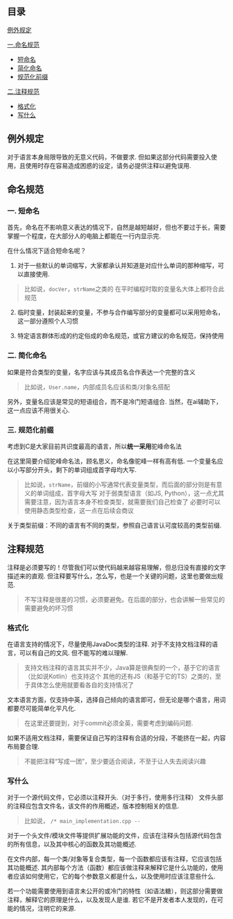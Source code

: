 ## 目录

[例外规定](#例外规定)

[一.命名规范](#short)
- [短命名](#short)
- [简化命名](#easier)
- [规范化前缀](#prefix)

[二.注释规范](#注释规范)
- [格式化](#格式化)
- [写什么](#写什么)

## 例外规定

对于语言本身局限导致的无意义代码，不做要求.
但如果这部分代码需要投入使用，且使用时存在容易造成困惑的设定，请务必提供注释以避免误用.

## 命名规范

<h3 id="short">一. 短命名</h3>

首先，命名在不影响意义表达的情况下，自然是越短越好，但也不要过于长，需要掌握一个程度，在大部分人的电脑上都能在一行内显示完.

在什么情况下适合短命名呢？

1. 对于一些默认的单词缩写，大家都承认并知道是对应什么单词的那种缩写，可以直接使用.

> 比如说，<code>docVer</code>，<code>strName</code>之类的
> 在平时编程时取的变量名大体上都符合此规范

2. 临时变量，封装起来的变量，不参与合作编写部分的变量都可以采用短命名，这一部分遵照个人习惯

3. 特定语言群体形成的约定俗成的命名规范，或官方建议的命名规范，保持使用

<h3 id="easier">二. 简化命名</h3>

如果是符合类型的变量，名字应该与其成员名合作表达一个完整的含义

> 比如说，`User.name`，内部成员名应该和类/对象名搭配

另外，变量名应该是常见的短语组合，而不是冷门短语组合. 当然，在ai辅助下，这一点应该不用很关心.

<h3 id="prefix">三. 规范化前缀</h3>

考虑到C是大家目前共识度最高的语言，所以**统一采用**驼峰命名法

在这里简要介绍驼峰命名法，顾名思义，命名像驼峰一样有高有低.
一个变量名应以小写部分开头，剩下的单词组成首字母均大写.

> 比如说，`strName`，前缀的小写通常代表变量类型，而后面的部分则是有意义的单词组成，首字母大写
> 对于弱类型语言（如JS, Python），这一点尤其需要注意，因为语言本身不检查类型，就需要我们自己检查了
> 必要时可以使用静态类型检查，这一点在后续会商议

关于类型前缀：不同的语言有不同的类型，参照自己语言认可度较高的类型前缀.

## 注释规范

注释是必须要写的！尽管我们可以使代码越来越容易理解，但总归没有直接的文字描述来的直观.
但注释要写什么，怎么写，也是一个关键的问题，这里也要做出规范.
> 不写注释是很差的习惯，必须要避免。在后面的部分，也会讲解一些常见的需要避免的坏习惯

### 格式化

在语言支持的情况下，尽量使用JavaDoc类型的注释. 对于不支持文档注释的语言，可以有自己的文风.
但不能写的难以理解.

> 支持文档注释的语言其实并不少，Java算是很典型的一个，基于它的语言（比如说Kotlin）也支持这个
> 其他的还有JS（和基于它的TS）之类的，至于具体怎么使用就要看各自的支持情况了

文本语言方面，仅支持中英，选择自己倾向的语言即可，但无论是哪个语言，用词都要尽可能简单化平凡化.

> 在这里还要提到，对于commit必须全英，需要考虑到编码问题.

如果不适用文档注释，需要保证自己写的注释有合适的分段，不能挤在一起，内容布局要合理.

> 不能把注释“写成一团”，至少要适合阅读，不至于让人失去阅读兴趣

### 写什么

对于一个源代码文件，它必须以注释开头.（对于多行，使用多行注释）
文件头部的注释应包含文件名，该文件的作用概述，版本控制相关的信息.

> 比如说，
`
/* main_implementation.cpp -- 
`

对于一个头文件/模块文件等提供扩展功能的文件，应该在注释头包括源代码包含的所有信息，以及其中核心的函数及其功能概述.

在文件内部，每一个类/对象等复合类型，每一个函数都应该有注释，它应该包括其功能概述.
其内部每个方法（函数）都应该做注释来解释它是什么功能的，使用者应该如何使用它，它的每个参数意义都是什么，以及使用时应该注意些什么.

若一个功能需要使用到语言未公开的或冷门的特性（如语法糖），则这部分需要做注释，解释它的原理是什么，以及发现人是谁.
若它不是开发者本人发现的，在可能的情况，注明它的来源.

